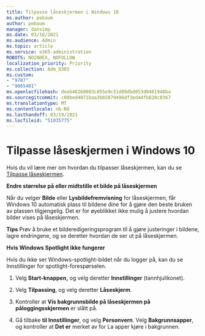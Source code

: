 ```yaml
---
title: Tilpasse låseskjermen i Windows 10
ms.author: pebaum
author: pebaum
manager: dansimp
ms.date: 03/16/2021
ms.audience: Admin
ms.topic: article
ms.service: o365-administration
ROBOTS: NOINDEX, NOFOLLOW
localization_priority: Priority
ms.collection: Adm_O365
ms.custom:
- "9787"
- "9005401"
ms.openlocfilehash: deeb46260003c855e9c51d09dbd053d0461948ba
ms.sourcegitcommit: c08bed4071baa3bb5879496df3ed44fb828c8367
ms.translationtype: MT
ms.contentlocale: nb-NO
ms.lasthandoff: 03/19/2021
ms.locfileid: "51035775"
---
```

# <a name="personalize-your-lock-screen-in-windows-10"></a>Tilpasse låseskjermen i Windows 10

Hvis du vil lære mer om hvordan du tilpasser låseskjermen, kan du se [Tilpasse låseskjermen](https://support.microsoft.com/windows/personalize-your-lock-screen-81dab9b0-35cf-887c-84a0-6de8ef72bea0).

**Endre størrelse på eller midtstille et bilde på låseskjermen**

Når du velger **Bilde** eller **Lysbildefremvisning** for låseskjermen, får Windows 10 automatisk plass til bildene dine for å gjøre den beste bruken av plassen tilgjengelig. Det er for øyeblikket ikke mulig å justere hvordan bilder vises på låseskjermen.

**Tips** Prøv å bruke et bilderedigeringsprogram til å gjøre justeringer i bildene, lagre endringene, og se deretter hvordan de ser ut på låseskjermen.

**Hvis Windows Spotlight ikke fungerer**

Hvis du ikke ser Windows-spotlight-bildet når du logger på, kan du se Innstillinger for spotlight-forespørselen. 

1. Velg **Start-knappen,** og velg deretter **Innstillinger** (tannhjulikonet).

1. Velg **Tilpassing**, og velg deretter **Låseskjerm**.

1. Kontroller at **Vis bakgrunnsbilde på låseskjermen på påloggingsskjermen** er slått på.

1. Gå tilbake **til Innstillinger**, og velg **Personvern**. Velg **Bakgrunnsapper**, og kontroller at **Det er** merket av for La apper kjøre i bakgrunnen.